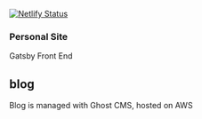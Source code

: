 [![Netlify Status](https://api.netlify.com/api/v1/badges/8cde4340-7229-48da-bfdb-ec376e3cb16d/deploy-status)](https://app.netlify.com/sites/vibrant-lumiere-a50201/deploys)

### Personal Site

Gatsby Front End

## blog

Blog is managed with Ghost CMS, hosted on AWS
